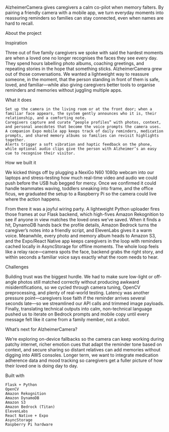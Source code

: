AlzheimerCamera gives caregivers a calm co-pilot when memory falters. By pairing a friendly camera with a mobile app, we turn everyday moments into reassuring reminders so families can stay connected, even when names are hard to recall.

About the project

Inspiration

Three out of five family caregivers we spoke with said the hardest moments are when a loved one no longer recognises the faces they see every day. They spend hours labelling photo albums, coaching greetings, and repeating stories in the hope that something sticks. AlzheimerCamera grew out of those conversations. We wanted a lightweight way to reassure someone, in the moment, that the person standing in front of them is safe, loved, and familiar—while also giving caregivers better tools to organise reminders and memories without juggling multiple apps.

What it does

    Set up the camera in the living room or at the front door; when a familiar face appears, the system gently announces who it is, their relationship, and a comforting note.
    Caregivers capture and curate “people profiles” with photos, context, and personal anecdotes that become the voice prompts the camera uses.
    A companion Expo mobile app keeps track of daily reminders, medication prompts, and shared memory albums so families can revisit highlights together.
    Alerts trigger a soft vibration and haptic feedback on the phone, while optional audio clips give the person with Alzheimer’s an easy cue to recognise their visitor.

How we built it

We kicked things off by plugging a NexiGo N60 1080p webcam into our laptops and stress-testing how much real-time video and audio we could push before the USB hub begged for mercy. Once we confirmed it could handle teammates waving, toddlers sneaking into frame, and the office ficus, we graduated the setup to a Raspberry Pi so the camera could live where the action happens.

From there it was a joyful wiring party. A lightweight Python uploader fires those frames at our Flask backend, which high-fives Amazon Rekognition to see if anyone in view matches the loved ones we’ve saved. When it finds a hit, DynamoDB hands back the profile details, Amazon Bedrock turns the caregiver’s notes into a friendly script, and ElevenLabs gives it a warm voice. Meanwhile, every photo and memory album heads to Amazon S3, and the Expo/React Native app keeps caregivers in the loop with reminders cached locally in AsyncStorage for offline moments. The whole loop feels like a relay race—camera spots the face, backend grabs the right story, and within seconds a familiar voice says exactly what the room needs to hear.

Challenges

Building trust was the biggest hurdle. We had to make sure low-light or off-angle photos still matched correctly without producing awkward misidentifications, so we cycled through camera tuning, OpenCV preprocessing, and plenty of real-world testing. Latency was another pressure point—caregivers lose faith if the reminder arrives several seconds late—so we streamlined our API calls and trimmed image payloads. Finally, translating technical outputs into calm, non-technical language pushed us to iterate on Bedrock prompts and mobile copy until every message felt like it came from a family member, not a robot.

What’s next for AlzheimerCamera?

We’re exploring on-device fallbacks so the camera can keep working during patchy internet, richer emotion cues that adapt the reminder tone based on context, and secure sharing so distant relatives can add memories without digging into AWS consoles. Longer term, we want to integrate medication adherence data and mood tracking so caregivers get a fuller picture of how their loved one is doing day to day.

Built with

    Flask + Python
    OpenCV
    Amazon Rekognition
    Amazon DynamoDB
    Amazon S3
    Amazon Bedrock (Titan)
    ElevenLabs
    React Native + Expo
    AsyncStorage
    Raspberry Pi hardware
